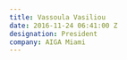 ```yaml
---
title: Vassoula Vasiliou
date: 2016-11-24 06:41:00 Z
designation: President
company: AIGA Miami
---
```


